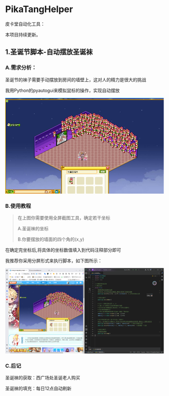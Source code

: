 # PikaTangHelper
 皮卡堂自动化工具：

本项目持续更新。

## 1.圣诞节脚本-自动摆放圣诞袜

### A.需求分析：

圣诞节的袜子需要手动摆放到房间的墙壁上，这对人的精力是很大的挑战

我用Python的pyautogui来模拟鼠标的操作，实现自动摆放

![image-20241217202838440](./assets/image-20241217202838440.png)

### B.使用教程

> 在上图你需要使用全屏截图工具，确定若干坐标
>
> A.圣诞袜的坐标
>
> B.你要摆放的墙面的四个角的(x,y)

在确定完坐标后,将具体的坐标数值填入到代码注释部分即可

我推荐你采用分屏形式来执行脚本，如下图所示：

![image-20241217203054588](./assets/image-20241217203054588.png)

### C.后记

圣诞袜的获取：西广场处圣诞老人购买

圣诞袜的填充：每日12点自动刷新
